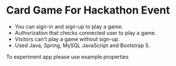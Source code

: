 # Card Game For Hackathon Event

- You can sign-in and sign-up to play a game.
- Authorization that checks connected user to play a game.
- Visitors can't play a game without sign-up.
- Used Java, Spring, MySQL JavaScript and Bootstrap 5.

To experiment app please use example.properties
